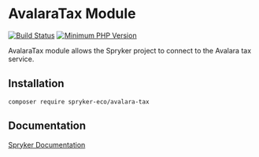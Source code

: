 # AvalaraTax Module
[![Build Status](https://travis-ci.org/spryker-eco/avalara-tax.svg)](https://travis-ci.org/spryker-eco/avalara-tax)
[![Minimum PHP Version](https://img.shields.io/badge/php-%3E%3D%207.2-8892BF.svg)](https://php.net/)

AvalaraTax module allows the Spryker project to connect to the Avalara tax service.

## Installation

```
composer require spryker-eco/avalara-tax
```

## Documentation

[Spryker Documentation](https://academy.spryker.com/developing_with_spryker/module_guide/modules.html)
